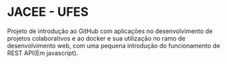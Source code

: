 # JACEE - UFES

Projeto de introdução ao GitHub com aplicações no desenvolvimento de projetos colaborativos e ao docker e sua utilização no ramo de desenvolvimento web, com uma pequena introdução do funcionamento de REST API(Em javascript).
